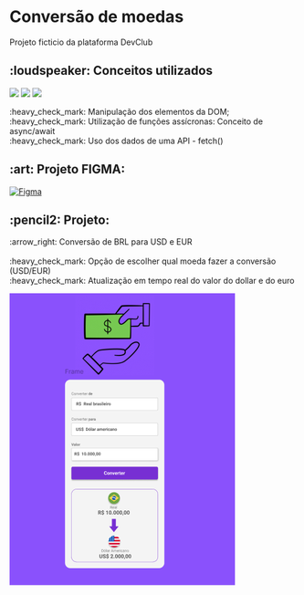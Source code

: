 <h1>Conversão de moedas</h1>
<p>Projeto ficticio da plataforma DevClub</p>


<h2>:loudspeaker: Conceitos utilizados</h2>
<p>
<img src="https://img.shields.io/badge/JavaScript-F7DF1E?style=for-the-badge&logo=javascript&logoColor=black">
<img src="https://img.shields.io/badge/HTML5-E34F26?style=for-the-badge&logo=html5&logoColor=white">
<img src="https://img.shields.io/badge/CSS-239120?&style=for-the-badge&logo=css3&logoColor=white">
</p>

<p>
:heavy_check_mark: Manipulação dos elementos da DOM;</br>
:heavy_check_mark: Utilização de funções assícronas: Conceito de async/await</br>
:heavy_check_mark: Uso dos dados de uma API - fetch()</br>
</p>

<h2> :art:  Projeto FIGMA:</h2>

[![Figma](https://img.shields.io/badge/Figma-F24E1E?style=for-the-badge&logo=figma&logoColor=white)](https://www.figma.com/design/9JDIdFDjYDVL5VGzw8Mc4b/DevClub---Convert-Money?node-id=25-104&p=f&t=MJ6JApkeqf23UXYo-0)

<h2>:pencil2: Projeto:</h2>

<p>
:arrow_right:  Conversão de BRL para USD e EUR</br>
</br>
:heavy_check_mark: Opção de escolher qual moeda fazer a conversão (USD/EUR)</br>
:heavy_check_mark: Atualização em tempo real do valor do dollar e do euro</br>
</p>

<img src="https://github.com/danielcoosta1/conversor-moedas/blob/main/assets/img/figma__projeto.PNG?raw=true"> 

